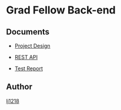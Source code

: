 # Grad Fellow Back-end

## Documents

* [Project Design](doc/ProjectDesign.md)

* [REST API](doc/apidoc/)

* [Test Report](doc/TestReport.md)

## Author

[lj1218](mailto:lj_ebox@163.com)

